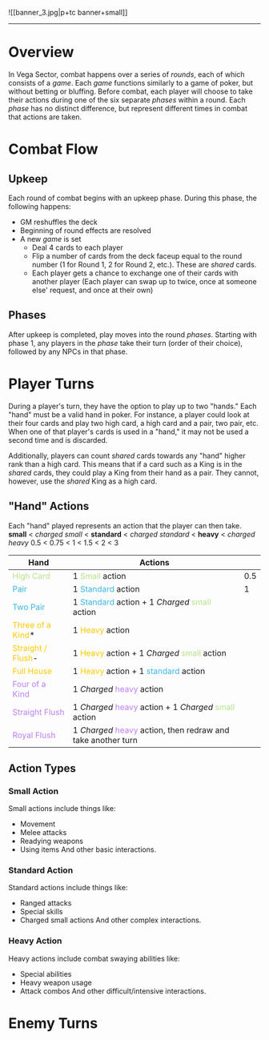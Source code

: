![[banner_3.jpg|p+tc banner+small]]
____
# Overview
In Vega Sector, combat happens over a series of *rounds*, each of which consists of a *game*. Each *game* functions similarly to a game of poker, but without betting or bluffing. Before combat, each player will choose to take their actions during one of the six separate *phases* within a round.  Each *phase* has no distinct difference, but represent different times in combat that actions are taken.
# Combat Flow
## Upkeep
Each round of combat begins with an upkeep phase. During this phase, the following happens:
- GM reshuffles the deck
- Beginning of round effects are resolved
- A new *game* is set
	- Deal 4 cards to each player
	- Flip a number of cards from the deck faceup equal to the round number (1 for Round 1, 2 for Round 2, etc.). These are *shared* cards.
	- Each player gets a chance to exchange one of their cards with another player (Each player can swap up to twice, once at someone else' request, and once at their own)
## Phases
After upkeep is completed, play moves into the round *phases*. Starting with phase 1, any players in the *phase* take their turn (order of their choice), followed by any NPCs in that phase.
# Player Turns
During a player's turn, they have the option to play up to two "hands." Each "hand" must be a valid hand in poker. For instance, a player could look at their four cards and play two high card, a high card and a pair, two pair, etc. When one of that player's cards is used in a "hand," it may not be used a second time and is discarded.

Additionally, players can count *shared* cards towards any "hand" higher rank than a high card. This means that if a card such as a King is in the *shared* cards, they could play a King from their hand as a pair. They cannot, however, use the *shared* King as a high card.
## "Hand" Actions
Each "hand" played represents an action that the player can then take. 
**small** < *charged small* < **standard** < *charged standard* < **heavy** < *charged heavy*
0.5       < 0.75                   < 1                   < 1.5                             < 2            < 3

| Hand                                                 | Actions                                                                                                                   |     |
| ---------------------------------------------------- | ------------------------------------------------------------------------------------------------------------------------- | --- |
| <span style="color:#b7e189">High Card</span>         | 1 <span style="color:#b7e189">Small </span>action                                                                         | 0.5 |
| <span style="color:#38b7e5">Pair</span>              | 1 <span style="color:#38b7e5">Standard</span> action                                                                      | 1   |
| <span style="color:#38b7e5">Two Pair</span>          | 1 <span style="color:#38b7e5">Standard</span> action + 1 *Charged* <span style="color:#b7e189">small</span> action        |     |
| <span style="color:#ffc800">Three of a Kind</span>*  | 1 <span style="color:#ffc800">Heavy</span> action                                                                         |     |
| <span style="color:#ffc800">Straight / Flush</span>- | 1 <span style="color:#ffc800">Heavy</span> action + 1 *Charged* <span style="color:#b7e189">small</span> action           |     |
| <span style="color:#ffc800">Full House</span>        | 1 <span style="color:#ffc800">Heavy</span> action + 1 <span style="color:#38b7e5">standard</span> action                  |     |
| <span style="color:#bf7ff0">Four of a Kind</span>    | 1 *Charged* <span style="color:#bf7ff0">heavy</span> action                                                               |     |
| <span style="color:#bf7ff0">Straight Flush</span>    | 1 *Charged* <span style="color:#bf7ff0">heavy</span> action + 1 *Charged* <span style="color:#b7e189">small</span> action |     |
| <span style="color:#bf7ff0">Royal Flush</span>       | 1 *Charged* <span style="color:#bf7ff0">heavy</span> action, then redraw and take another turn                            |     |
## Action Types
### Small Action
Small actions include things like:
- Movement
- Melee attacks
- Readying weapons
- Using items
And other basic interactions.
### Standard Action
Standard actions include things like:
- Ranged attacks
- Special skills
- Charged small actions
And other complex interactions.
### Heavy Action
Heavy actions include combat swaying abilities like:
- Special abilities
- Heavy weapon usage
- Attack combos
And other difficult/intensive interactions.

# Enemy Turns